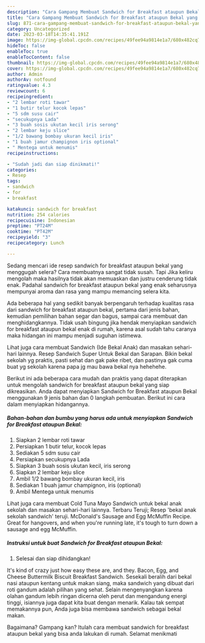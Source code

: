 ```yaml
---
description: "Cara Gampang Membuat Sandwich for Breakfast ataupun Bekal yang Enak Banget"
title: "Cara Gampang Membuat Sandwich for Breakfast ataupun Bekal yang Enak Banget"
slug: 871-cara-gampang-membuat-sandwich-for-breakfast-ataupun-bekal-yang-enak-banget
category: Uncategorized
date: 2023-03-18T14:35:41.191Z
image: https://img-global.cpcdn.com/recipes/49fee94a9814e1a7/680x482cq70/sandwich-for-breakfast-ataupun-bekal-foto-resep-utama.jpg
hideToc: false
enableToc: true
enableTocContent: false
thumbnail: https://img-global.cpcdn.com/recipes/49fee94a9814e1a7/680x482cq70/sandwich-for-breakfast-ataupun-bekal-foto-resep-utama.jpg
cover: https://img-global.cpcdn.com/recipes/49fee94a9814e1a7/680x482cq70/sandwich-for-breakfast-ataupun-bekal-foto-resep-utama.jpg
author: Admin
authorAv: notfound
ratingvalue: 4.3
reviewcount: 6
recipeingredient:
- "2 lembar roti tawar"
- "1 butir telur kocok lepas"
- "5 sdm susu cair"
- "secukupnya Lada"
- "3 buah sosis ukutan kecil iris serong"
- "2 lembar keju slice"
- "1/2 bawang bombay ukuran kecil iris"
- "1 buah jamur champignon iris optional"
- " Mentega untuk menumis"
recipeinstructions:

- "Sudah jadi dan siap dinikmati!"
categories:
- Resep
tags:
- sandwich
- for
- breakfast

katakunci: sandwich for breakfast 
nutrition: 254 calories
recipecuisine: Indonesian
preptime: "PT24M"
cooktime: "PT42M"
recipeyield: "3"
recipecategory: Lunch

---
```



Sedang mencari ide resep sandwich for breakfast ataupun bekal yang menggugah selera? Cara membuatnya sangat tidak susah. Tapi Jika keliru mengolah maka hasilnya tidak akan memuaskan dan justru cenderung tidak enak. Padahal sandwich for breakfast ataupun bekal yang enak seharusnya mempunyai aroma dan rasa yang mampu memancing selera kita.


Ada beberapa hal yang sedikit banyak berpengaruh terhadap kualitas rasa dari sandwich for breakfast ataupun bekal, pertama dari jenis bahan, kemudian pemilihan bahan segar dan bagus, sampai cara membuat dan menghidangkannya. Tidak usah bingung jika hendak menyiapkan sandwich for breakfast ataupun bekal enak di rumah, karena asal sudah tahu caranya maka hidangan ini mampu menjadi suguhan istimewa.

Lihat juga cara membuat Sandwich (Ide Bekal Anak) dan masakan sehari-hari lainnya. Resep Sandwich Super Untuk Bekal dan Sarapan. Bikin bekal sekolah yg praktis, pasti sehat dan gak pake ribet, dan pastinya gak cuma buat yg sekolah karena papa jg mau bawa bekal nya hehehehe.


Berikut ini ada beberapa cara mudah dan praktis yang dapat diterapkan untuk mengolah sandwich for breakfast ataupun bekal yang siap dikreasikan. Anda dapat menyiapkan Sandwich for Breakfast ataupun Bekal menggunakan 9 jenis bahan dan 0 langkah pembuatan. Berikut ini cara dalam menyiapkan hidangannya.

<!--inarticleads1-->

##### Bahan-bahan dan bumbu yang harus ada untuk menyiapkan Sandwich for Breakfast ataupun Bekal:

1. Siapkan 2 lembar roti tawar
1. Persiapkan 1 butir telur, kocok lepas
1. Sediakan 5 sdm susu cair
1. Persiapkan secukupnya Lada
1. Siapkan 3 buah sosis ukutan kecil, iris serong
1. Siapkan 2 lembar keju slice
1. Ambil 1/2 bawang bombay ukuran kecil, iris
1. Sediakan 1 buah jamur champignon, iris (optional)
1. Ambil  Mentega untuk menumis


Lihat juga cara membuat Cold Tuna Mayo Sandwich untuk bekal anak sekolah dan masakan sehari-hari lainnya. Terbaru Teruji; Resep &#39;bekal anak sekolah sandwich&#39; teruji. McDonald&#39;s Sausage and Egg McMuffin Recipe. Great for hangovers, and when you&#39;re running late, it&#39;s tough to turn down a sausage and egg McMuffin. 

<!--inarticleads2-->

##### Instruksi untuk buat Sandwich for Breakfast ataupun Bekal:


1. Selesai dan siap dihidangkan!

It&#39;s kind of crazy just how easy these are, and they. Bacon, Egg, and Cheese Buttermilk Biscuit Breakfast Sandwich. Sesekali beralih dari bekal nasi ataupun kentang untuk makan siang, maka sandwich yang dibuat dari roti gandum adalah pilihan yang sehat. Selain mengenyangkan karena olahan gandum lebih ringan dicerna oleh perut dan mengandung energi tinggi, isiannya juga dapat kita buat dengan menarik. Kalau tak sempat memakannya pun, Anda juga bisa membawa sandwich sebagai bekal makan. 

Bagaimana? Gampang kan? Itulah cara membuat sandwich for breakfast ataupun bekal yang bisa anda lakukan di rumah. Selamat menikmati
